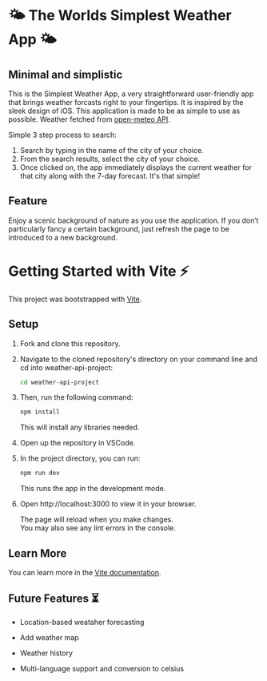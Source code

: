 # 🌤️ The Worlds Simplest Weather App 🌤️
## Minimal and simplistic

This is the Simplest Weather App, a very straightforward user-friendly app that brings weather forcasts right to your fingertips. It is inspired by the sleek design of iOS. This application is made to be as simple to use as possible. Weather fetched from [open-meteo API](https://open-meteo.com).

Simple 3 step process to search:
1. Search by typing in the name of the city of your choice.
1. From the search results, select the city of your choice.
1. Once clicked on, the app immediately displays the current weather for that city along with the 7-day forecast. It's that simple!

## Feature
Enjoy a scenic background of nature as you use the application. If you don’t particularly fancy a certain background, just refresh the page to be introduced to a new background.

# Getting Started with Vite ⚡

This project was bootstrapped with [Vite](https://github.com/vitejs/vite).

## Setup

1. Fork and clone this repository.

1. Navigate to the cloned repository's directory on your command line and cd into weather-api-project:
    ```bash
    cd weather-api-project
    ```


1. Then, run the following command:

   ```bash
   npm install
   ```

   This will install any libraries needed.

1. Open up the repository in VSCode.
    
1. In the project directory, you can run:
    ```bash
    npm run dev
    ```
   This runs the app in the development mode.

1. Open http://localhost:3000 to view it in your browser.

    The page will reload when you make changes.\
    You may also see any lint errors in the console.



## Learn More

You can learn more in the [Vite documentation](https://vitejs.dev).


## Future Features ⏳
* Location-based weataher forecasting

* Add weather map

* Weather history 

* Multi-language support and conversion to celsius

